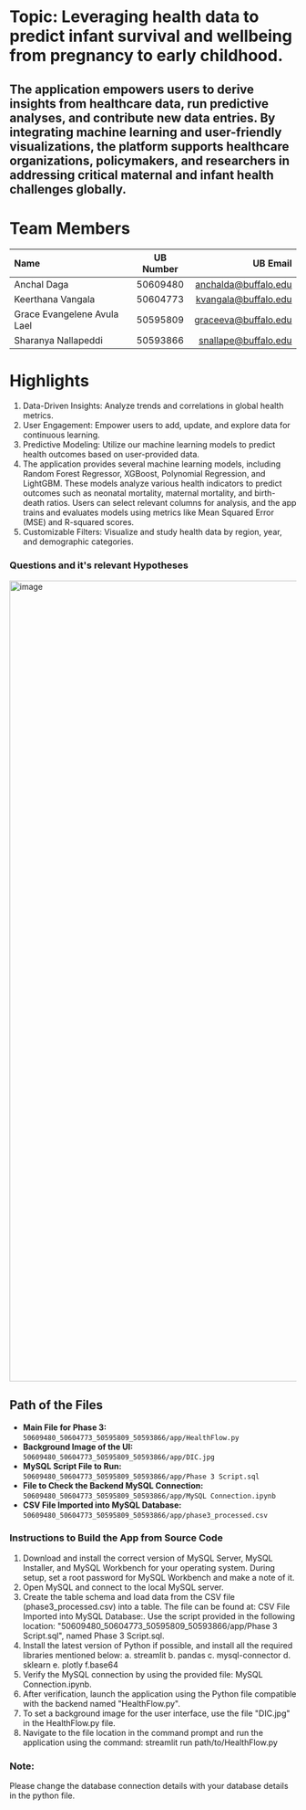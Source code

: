 # Topic: Leveraging health data to predict infant survival and wellbeing from pregnancy to early childhood.
## The application empowers users to derive insights from healthcare data, run predictive analyses, and contribute new data entries. By integrating machine learning and user-friendly visualizations, the platform supports healthcare organizations, policymakers, and researchers in addressing critical maternal and infant health challenges globally.

# Team Members
| Name                        | UB Number | UB Email             | 
|:-----                       |:--------: |------:               |
| Anchal Daga                 | 50609480  | anchalda@buffalo.edu |
| Keerthana Vangala           | 50604773  | kvangala@buffalo.edu |
| Grace Evangelene Avula Lael | 50595809  | graceeva@buffalo.edu |
| Sharanya Nallapeddi         | 50593866  | snallape@buffalo.edu |

# Highlights 
1. Data-Driven Insights: Analyze trends and correlations in global health metrics.
2. User Engagement: Empower users to add, update, and explore data for continuous learning.
3. Predictive Modeling: Utilize our machine learning models to predict health outcomes based on user-provided data.
4. The application provides several machine learning models, including Random Forest Regressor, XGBoost, Polynomial Regression, and LightGBM. These models analyze various health indicators to predict outcomes such as neonatal mortality, maternal mortality, and birth-death ratios. Users can select relevant columns for analysis, and the app trains and evaluates models using metrics like Mean Squared Error (MSE) and R-squared scores.
5. Customizable Filters: Visualize and study health data by region, year, and demographic categories.

### Questions and it's relevant Hypotheses

<img width="1403" alt="image" src="https://github.com/user-attachments/assets/0597654c-156f-44f2-adc0-85f783174c57" />

## Path of the Files
- **Main File for Phase 3:** `50609480_50604773_50595809_50593866/app/HealthFlow.py`
- **Background Image of the UI:** `50609480_50604773_50595809_50593866/app/DIC.jpg`
- **MySQL Script File to Run:** `50609480_50604773_50595809_50593866/app/Phase 3 Script.sql`
- **File to Check the Backend MySQL Connection:** `50609480_50604773_50595809_50593866/app/MySQL Connection.ipynb`
- **CSV File Imported into MySQL Database:** `50609480_50604773_50595809_50593866/app/phase3_processed.csv`

### Instructions to Build the App from Source Code

1. Download and install the correct version of MySQL Server, MySQL Installer, and MySQL Workbench for your operating system. During setup, set a root password for MySQL Workbench and make a note of it.
2. Open MySQL and connect to the local MySQL server.
3. Create the table schema and load data from the CSV file (phase3_processed.csv) into a table. The file can be found at: CSV File Imported into MySQL Database:. Use the script provided in the following location: "50609480_50604773_50595809_50593866/app/Phase 3 Script.sql", named Phase 3 Script.sql.
4. Install the latest version of Python if possible, and install all the required libraries mentioned below:
  a. streamlit
  b. pandas
  c. mysql-connector
  d. sklearn
  e. plotly
  f.base64 
5. Verify the MySQL connection by using the provided file: MySQL Connection.ipynb.
6. After verification, launch the application using the Python file compatible with the backend named "HealthFlow.py".
7. To set a background image for the user interface, use the file "DIC.jpg" in the HealthFlow.py file.
8. Navigate to the file location in the command prompt and run the application using the command:
   streamlit run path/to/HealthFlow.py

### Note: 
Please change the database connection details with your database details in the python file.



